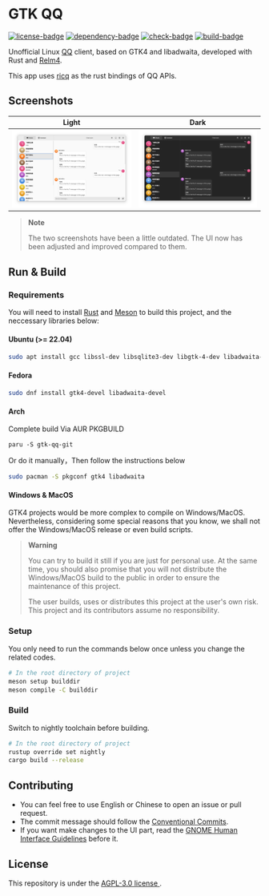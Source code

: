 # GTK QQ

[![license-badge]][license-link]
[![dependency-badge]][dependency-link]
[![check-badge]][check-link]
[![build-badge]][build-link]

[license-badge]: https://img.shields.io/badge/License-AGPL%20v3-blue.svg
[license-link]: https://www.gnu.org/licenses/agpl-3.0
[dependency-badge]: https://deps.rs/repo/github/lomirus/gtk-qq/status.svg
[dependency-link]: https://deps.rs/repo/github/lomirus/gtk-qq
[check-badge]: https://github.com/lomirus/gtk-qq/workflows/check/badge.svg
[check-link]: https://github.com/lomirus/gtk-qq/actions/workflows/check.yaml
[build-badge]: https://github.com/lomirus/gtk-qq/workflows/build/badge.svg
[build-link]: https://github.com/lomirus/gtk-qq/actions/workflows/build.yaml


Unofficial Linux [QQ](https://im.qq.com/) client, based on GTK4 and libadwaita, developed with Rust and [Relm4](https://relm4.org/).

This app uses [ricq](https://github.com/lz1998/ricq) as the rust bindings of QQ APIs.

## Screenshots

| Light                                      | Dark                                     |
| ------------------------------------------ | ---------------------------------------- |
| ![Light Mode Screenshot](./docs/light.png) | ![Dark Mode Screenshot](./docs/dark.png) |

> **Note**
> 
> The two screenshots have been a little outdated. The UI now has been adjusted and improved compared to them.

## Run & Build

### Requirements

You will need to install [Rust](https://www.rust-lang.org/tools/install) and [Meson](https://mesonbuild.com/Getting-meson.html) to build this project, and the neccessary libraries below:

#### Ubuntu (>= 22.04)

```bash
sudo apt install gcc libssl-dev libsqlite3-dev libgtk-4-dev libadwaita-1-dev
```

#### Fedora

```bash
sudo dnf install gtk4-devel libadwaita-devel
```

#### Arch

Complete build Via AUR PKGBUILD
```
paru -S gtk-qq-git
```

Or do it manually，Then follow the instructions below
```bash
sudo pacman -S pkgconf gtk4 libadwaita
```

#### Windows & MacOS

GTK4 projects would be more complex to compile on Windows/MacOS. Nevertheless, considering some special reasons that you know, we shall not offer the Windows/MacOS release or even build scripts. 

> **Warning**
> 
> You can try to build it still if you are just for personal use. At the same time, you should also promise that you will not distribute the Windows/MacOS build to the public in order to ensure the maintenance of this project.
> 
> The user builds, uses or distributes this project at the user's own risk. This project and its contributors assume no responsibility.

### Setup

You only need to run the commands below once unless you change the related codes.

```bash
# In the root directory of project
meson setup builddir
meson compile -C builddir
```

### Build

Switch to nightly toolchain before building.

```bash
# In the root directory of project
rustup override set nightly
cargo build --release
```

## Contributing

- You can feel free to use English or Chinese to open an issue or pull request.
- The commit message should follow the [Conventional Commits](https://www.conventionalcommits.org/en/v1.0.0/).
- If you want make changes to the UI part, read the [GNOME Human Interface Guidelines](https://developer.gnome.org/hig/index.html) before it.

## License

This repository is under the [AGPL-3.0 license ](https://github.com/lomirus/gtk-qq/blob/main/LICENSE).
